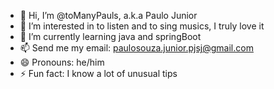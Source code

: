 - 👋 Hi, I’m @toManyPauls, a.k.a Paulo Junior
- 👀 I’m interested in to listen and to sing musics, I truly love it
- 🌱 I’m currently learning java and springBoot
- 📫 Send me my email: paulosouza.junior.pjsj@gmail.com
- 😄 Pronouns: he/him
- ⚡ Fun fact: I know a lot of unusual tips

